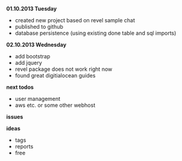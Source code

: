 __01.10.2013 Tuesday__

- created new project based on revel sample chat
- published to github
- database persistence (using existing done table and sql imports)

__02.10.2013 Wednesday__

- add bootstrap
- add jquery
- revel package does not work right now
- found great digitialocean guides

__next todos__

- user management
- aws etc. or some other webhost

__issues__


__ideas__

- tags
- reports
- free
